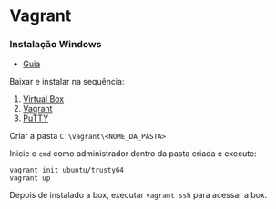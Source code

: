 # Vagrant

### Instalação Windows
  * [Guia](http://www.mateuspaduaweb.com.br/instalar-o-vagrant-e-utiliza-lo-como-ambiente-de-desenvolvimento-no-windows/)

Baixar e instalar na sequência:
  1. [Virtual Box](https://www.virtualbox.org/wiki/Downloads)
  2. [Vagrant](https://www.vagrantup.com/downloads.html)
  3. [PuTTY](https://www.putty.org/)

Criar a pasta `C:\vagrant\<NOME_DA_PASTA>`

Inicie o `cmd` como administrador dentro da pasta criada e execute:
```
vagrant init ubuntu/trusty64
vagrant up
```

Depois de instalado a box, executar `vagrant ssh` para acessar a box.
